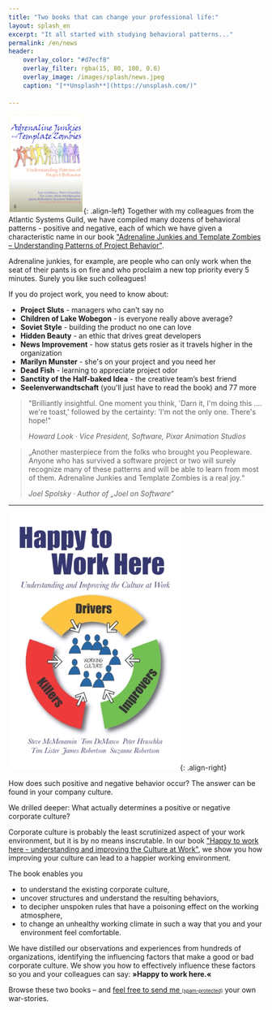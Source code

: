 ```yaml
---
title: "Two books that can change your professional life:"
layout: splash_en
excerpt: "It all started with studying behavioral patterns..."
permalink: /en/news
header:
    overlay_color: "#d7ecf8"
    overlay_filter: rgba(15, 80, 180, 0.6)
    overlay_image: /images/splash/news.jpeg
    caption: "[**Unsplash**](https://unsplash.com/)"

---
```

![](/images/news/book_one_en.png){: .align-left}
Together with my colleagues from the Atlantic Systems Guild, we have compiled many dozens of behavioral patterns - positive and negative, each of which we have given a characteristic name in our book ["Adrenaline Junkies and Template Zombies – Understanding Patterns of Project Behavior"](https://www.amazon.com/gp/product/B00DY3KQHM/ref=dbs_a_def_rwt_bibl_vppi_i1).

Adrenaline junkies, for example, are people who can only work when the seat of their pants is on fire and who proclaim a new top priority every 5 minutes. Surely you like such colleagues!

If you do project work, you need to know about:
- **Project Sluts** -  managers who can't say no
- **Children of Lake Wobegon** -  is everyone really above average?
- **Soviet Style** -  building the product no one can love
- **Hidden Beauty** -  an ethic that drives great developers
- **News Improvement** -  how status gets rosier as it travels higher in the organization
- **Marilyn Munster** -  she's on your project and you need her
- **Dead Fish** -  learning to appreciate project odor
- **Sanctity of the Half-baked Idea** -  the creative team’s best friend
- **Seelenverwandtschaft** (you'll just have to read the book)
and 77 more

> "Brilliantly insightful. One moment you think, 'Darn it, I'm doing this .... we're toast,' followed by the certainty: 'I'm not the only one. There's hope!"
>
> <cite> Howard Look · Vice President, Software, Pixar Animation Studios </cite>

> „Another masterpiece from the folks who brought you Peopleware. Anyone who has survived a software project or two will surely recognize many of these patterns and will be able to learn from most of them. Adrenaline Junkies and Template Zombies is a real joy.“
> 
> <cite> Joel Spolsky · Author of „Joel on Software“ </cite>


<hr class="big-sep">

![](/images/news/book_two_en.png){: .align-right}

How does such positive and negative behavior occur? The answer can be found in your company culture.

We drilled deeper: What actually determines a positive or negative corporate culture?

Corporate culture is probably the least scrutinized aspect of your work environment, but it is by no means inscrutable. In our book ["Happy to work here - understanding and improving the Culture at Work"](https://www.amazon.com/Happy-Work-Here-Understanding-Improving-ebook/dp/B08VHP27WP), we show you how improving your culture can lead to a happier working environment.

The book enables you
- to understand the existing corporate culture,
- uncover structures and understand the resulting behaviors,
- to decipher unspoken rules that have a poisoning effect on the working atmosphere,
- to change an unhealthy working climate in such a way that you and your environment feel comfortable.

We have distilled our observations and experiences from hundreds of organizations, identifying the influencing factors that make a good or bad corporate culture. We show you how to effectively influence these factors so you and your colleagues can say: **»Happy to work here.«**



Browse these two books – and <a href="ymyayiylytyoy:yhyryuysycyhykya@yb-agile.de" onmouseover="this.href=this.href.replace(/y/g,'');">feel free to send me <small><small>(spam-protected)</small></small></a> your own war-stories.
